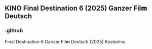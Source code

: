 ## KINO Final Destination 6 (2025) Ganzer Fil𝐦 Deutsch

### .github

Final Destination 6 Ganzer Fil𝐦 Deutsch (2025) Kostenlos
